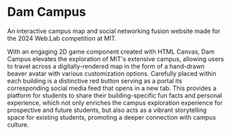 # Dam Campus
An interactive campus map and social networking fusion website made for the 2024 Web.Lab competition at MIT.

With an engaging 2D game component created with HTML Canvas, Dam Campus elevates the exploration of MIT's extensive campus, allowing users to travel across a digitally-rendered map in the form of a hand-drawn beaver avatar with various customization options. Carefully placed within each building is a distinctive red button serving as a portal its corresponding social media feed that opens in a new tab. This provides a platform for students to share their building-specific fun facts and personal experience, which not only enriches the campus exploration experience for prospective and future students, but also acts as a vibrant storytelling space for existing students, promoting a deeper connection with campus culture.
